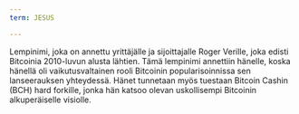 ```yaml
---
term: JESUS

---
```

Lempinimi, joka on annettu yrittäjälle ja sijoittajalle Roger Verille, joka edisti Bitcoinia 2010-luvun alusta lähtien. Tämä lempinimi annettiin hänelle, koska hänellä oli vaikutusvaltainen rooli Bitcoinin popularisoinnissa sen lanseerauksen yhteydessä. Hänet tunnetaan myös tuestaan Bitcoin Cashin (BCH) hard forkille, jonka hän katsoo olevan uskollisempi Bitcoinin alkuperäiselle visiolle.
